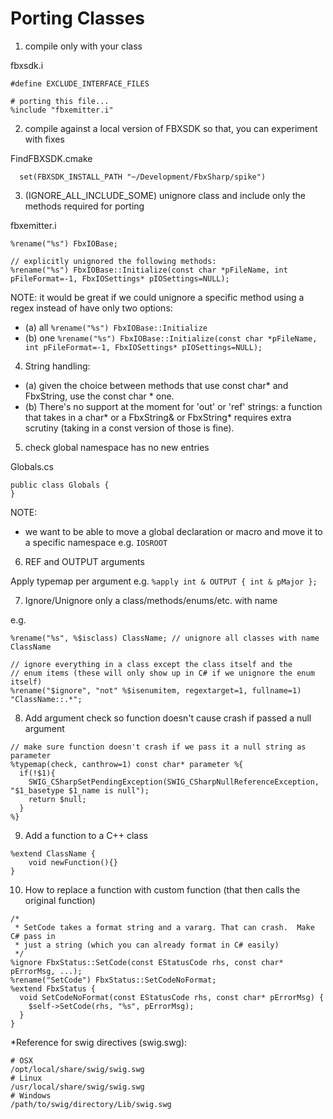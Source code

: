 # Porting Classes

1. compile only with your class

fbxsdk.i
```
#define EXCLUDE_INTERFACE_FILES

# porting this file...
%include "fbxemitter.i"
```

2. compile against a local version of FBXSDK so that, you can experiment with fixes

FindFBXSDK.cmake
```
  set(FBXSDK_INSTALL_PATH "~/Development/FbxSharp/spike")
```

3. (IGNORE_ALL_INCLUDE_SOME) unignore class and include only the methods required for porting

fbxemitter.i
```
%rename("%s") FbxIOBase;

// explicitly unignored the following methods:
%rename("%s") FbxIOBase::Initialize(const char *pFileName, int pFileFormat=-1, FbxIOSettings* pIOSettings=NULL);
```

NOTE: it would be great if we could unignore a specific method using a regex instead of have only two options:
* (a)  all ```%rename("%s") FbxIOBase::Initialize```
* (b)  one ```%rename("%s") FbxIOBase::Initialize(const char *pFileName, int pFileFormat=-1, FbxIOSettings* pIOSettings=NULL);```

4. String handling: 

* (a) given the choice between methods that use const char* and FbxString, use the const char * one. 
* (b) There's no support at the moment for 'out' or 'ref' strings: a function that takes in a char* or a FbxString& or FbxString* requires extra scrutiny (taking in a const version of those is fine).

5. check global namespace has no new entries

Globals.cs
```
public class Globals {
}
```

NOTE:
* we want to be able to move a global declaration or macro and move it to a specific namespace e.g. ```IOSROOT```

6. REF and OUTPUT arguments

Apply typemap per argument e.g.
```%apply int & OUTPUT { int & pMajor };```

7. Ignore/Unignore only a class/methods/enums/etc. with name

e.g.
```
%rename("%s", %$isclass) ClassName; // unignore all classes with name ClassName

// ignore everything in a class except the class itself and the 
// enum items (these will only show up in C# if we unignore the enum itself)
%rename("$ignore", "not" %$isenumitem, regextarget=1, fullname=1) "ClassName::.*";
```

8. Add argument check so function doesn't cause crash if passed a null argument
```
// make sure function doesn't crash if we pass it a null string as parameter
%typemap(check, canthrow=1) const char* parameter %{
  if(!$1){
    SWIG_CSharpSetPendingException(SWIG_CSharpNullReferenceException, "$1_basetype $1_name is null");
    return $null;
  }
%}
```

9. Add a function to a C++ class

```
%extend ClassName {
    void newFunction(){}
}
```

10. How to replace a function with custom function (that then calls the original function)
```
/*
 * SetCode takes a format string and a vararg. That can crash.  Make C# pass in
 * just a string (which you can already format in C# easily)
 */
%ignore FbxStatus::SetCode(const EStatusCode rhs, const char* pErrorMsg, ...);
%rename("SetCode") FbxStatus::SetCodeNoFormat;
%extend FbxStatus {
  void SetCodeNoFormat(const EStatusCode rhs, const char* pErrorMsg) {
    $self->SetCode(rhs, "%s", pErrorMsg);
  }
}
```

*Reference for swig directives (swig.swg): 
```
# OSX
/opt/local/share/swig/swig.swg
# Linux
/usr/local/share/swig/swig.swg
# Windows
/path/to/swig/directory/Lib/swig.swg
```

